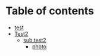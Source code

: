 # Table of contents

* [test](README.md)
* [Test2](test2/README.md)
  * [sub test2](test2/sub-test2/README.md)
    * [photo](test2/sub-test2/photo.md)

